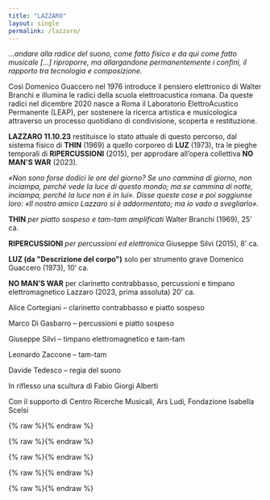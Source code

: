 ```yaml
---
title: "LAZZARO"
layout: single
permalink: /lazzaro/
---
```


_...andare alla radice del suono, come fatto fisico e da qui come fatto musicale [...] riproporre, ma allargandone permanentemente i confini, il rapporto tra tecnologia e composizione._

Così Domenico Guaccero nel 1976 introduce il pensiero elettronico di Walter Branchi e illumina le radici della scuola elettroacustica romana. Da queste radici nel dicembre 2020 nasce a Roma il Laboratorio ElettroAcustico Permanente (LEAP), per sostenere la ricerca artistica e musicologica attraverso un processo quotidiano di condivisione, scoperta e restituzione.

**LAZZARO 11.10.23** restituisce lo stato attuale di questo percorso, dal sistema fisico di **THIN** (1969) a quello corporeo di **LUZ** (1973), tra le pieghe temporali di **RIPERCUSSIONI** (2015), per approdare all’opera collettiva **NO MAN'S WAR** (2023).

_«Non sono forse dodici le ore del giorno? Se uno cammina di giorno, non inciampa, perché vede la luce di questo mondo; ma se cammina di notte, inciampa, perché la luce non è in lui». Disse queste cose e poi soggiunse loro: «Il nostro amico Lazzaro si è addormentato; ma io vado a svegliarlo»._

**THIN**
_per piatto sospeso e tam-tam amplificati_
Walter Branchi (1969), 25’ ca.

**RIPERCUSSIONI**
_per percussioni ed elettronica_
Giuseppe Silvi (2015), 8’ ca.

**LUZ (da "Descrizione del corpo")**
solo per strumento grave Domenico Guaccero (1973), 10’ ca.

**NO MAN’S WAR**
per clarinetto contrabbasso, percussioni e timpano elettromagnetico Lazzaro (2023, prima assoluta) 20’ ca.

Alice Cortegiani – clarinetto contrabbasso e piatto sospeso

Marco Di Gasbarro – percussioni e piatto sospeso

Giuseppe Silvi – timpano elettromagnetico e tam-tam

Leonardo Zaccone – tam-tam

Davide Tedesco – regia del suono

In riflesso una scultura di Fabio Giorgi Alberti

Con il supporto di Centro Ricerche Musicali, Ars Ludi, Fondazione Isabella Scelsi

{% raw %}<img src="{{ site.url }}{{ site.baseurl }}/assets/images/20230903-AS-LAZZARO/arte.03.09-0272.JPG" alt="" class="full">{% endraw %}

{% raw %}<img src="{{ site.url }}{{ site.baseurl }}/assets/images/20230903-AS-LAZZARO/arte.03.09-0299.JPG" alt="" class="full">{% endraw %}

{% raw %}<img src="{{ site.url }}{{ site.baseurl }}/assets/images/20230903-AS-LAZZARO/arte.03.09-0368.JPG" alt="" class="full">{% endraw %}

{% raw %}<img src="{{ site.url }}{{ site.baseurl }}/assets/images/20230903-AS-LAZZARO/arte.03.09-0595.JPG" alt="" class="full">{% endraw %}

{% raw %}<img src="{{ site.url }}{{ site.baseurl }}/assets/images/20230903-AS-LAZZARO/arte.03.09-0638.JPG" alt="" class="full">{% endraw %}

